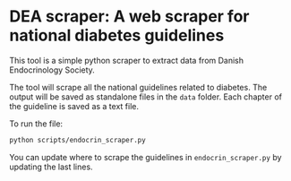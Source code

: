 # DEA scraper: A web scraper for national diabetes guidelines
This tool is a simple python scraper to extract data from Danish Endocrinology Society.

The tool will scrape all the national guidelines related to diabetes. The output will be
saved as standalone files in the `data` folder. Each chapter of the guideline is saved 
as a text file.

To run the file:

```bash
python scripts/endocrin_scraper.py
```

You can update where to scrape the guidelines in `endocrin_scraper.py` by updating the last lines.